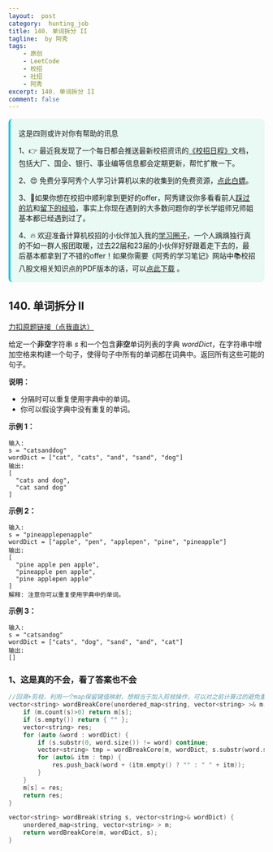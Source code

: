 ```yaml
---
layout:  post
category:  hunting_job
title: 140. 单词拆分 II
tagline:  by 阿秀
tags:
    - 原创
    - LeetCode
    - 校招
    - 社招
    - 阿秀
excerpt: 140. 单词拆分 II
comment: false
---
```






<div style="border-color: #24C6DC;
            background-color: #e9f9f3;         
            margin: 1rem 0;
        padding: .25rem 1rem;
        border-left-width: .3rem;
        border-left-style: solid;
        border-radius: .5rem;
        color: inherit;">
  <p>这是四则或许对你有帮助的讯息</p>
  <p>1、👉 最近我发现了一个每日都会推送最新校招资讯的<a style="text-decoration: underline" href="https://flowus.cn/ee50d5eb-3cd5-4f74-880e-95b215dd4ff2" target="_blank">《校招日程》</a>文档，包括大厂、国企、银行、事业编等信息都会定期更新，帮忙扩散一下。</p>  
  <p>2、😍
    免费分享阿秀个人学习计算机以来的收集到的免费资源，<a style="text-decoration: underline" href="/notes/07-resources/01-free/01-introduce.html" target="_blank">点此白嫖</a>。
  </p>
  <p>3、🚀如果你想在校招中顺利拿到更好的offer，阿秀建议你多看看前人<a style="text-decoration: underline" href="https://www.yuque.com/tuobaaxiu/httmmc/npg1k81zeq4wfpyz" target="_blank">踩过的坑</a>和<a style="text-decoration: underline"  target="_blank" href="https://www.yuque.com/tuobaaxiu/httmmc/gge9ppd0mbu2d3dp">留下的经验</a>，事实上你现在遇到的大多数问题你的学长学姐师兄师姐基本都已经遇到过了。
  </p>
  <p>4、🔥 欢迎准备计算机校招的小伙伴加入我的<a  style="text-decoration: underline" href="https://www.yuque.com/tuobaaxiu/httmmc/xg0otqvc17wfx4u9" target="_blank">学习圈子</a>，一个人踽踽独行真的不如一群人报团取暖，过去22届和23届的小伙伴好好跟着走下去的，最后基本都拿到了不错的offer！如果你需要《阿秀的学习笔记》网站中📚︎校招八股文相关知识点的PDF版本的话，可以<a style="text-decoration: underline" href="/notes/08-other/02-question.html#_5、如何下载阿秀的学习笔记内容pdf版本" target="_blank">点此下载</a> 。</p>   </div>


## 140. 单词拆分 II

[力扣原题链接（点我直达）](https://leetcode-cn.com/problems/word-break-ii/)

给定一个**非空**字符串 *s* 和一个包含**非空**单词列表的字典 *wordDict*，在字符串中增加空格来构建一个句子，使得句子中所有的单词都在词典中。返回所有这些可能的句子。

**说明：**

- 分隔时可以重复使用字典中的单词。
- 你可以假设字典中没有重复的单词。

**示例 1：**

```
输入:
s = "catsanddog"
wordDict = ["cat", "cats", "and", "sand", "dog"]
输出:
[
  "cats and dog",
  "cat sand dog"
]
```

**示例 2：**

```
输入:
s = "pineapplepenapple"
wordDict = ["apple", "pen", "applepen", "pine", "pineapple"]
输出:
[
  "pine apple pen apple",
  "pineapple pen apple",
  "pine applepen apple"
]
解释: 注意你可以重复使用字典中的单词。
```

**示例 3：**

```
输入:
s = "catsandog"
wordDict = ["cats", "dog", "sand", "and", "cat"]
输出:
[]
```



### 1、这是真的不会，看了答案也不会

~~~cpp
//回溯+剪枝，利用一个map保留键值映射，想相当于加入剪枝操作，可以对之前计算过的避免重复计算，进而加速计算过程。
vector<string> wordBreakCore(unordered_map<string, vector<string> >& m, vector<string>& wordDict, string s) {
	if (m.count(s)>0) return m[s];
	if (s.empty()) return { "" };
	vector<string> res;
	for (auto &word : wordDict) {
		if (s.substr(0, word.size()) != word) continue;
		vector<string> tmp = wordBreakCore(m, wordDict, s.substr(word.size()));
		for (auto& itm : tmp) {
			res.push_back(word + (itm.empty() ? "" : " " + itm));
		}
	}
	m[s] = res;
	return res;
}

vector<string> wordBreak(string s, vector<string>& wordDict) {
	unordered_map<string, vector<string> > m;
	return wordBreakCore(m, wordDict, s);
}

~~~



<p id="乘积最大子序列"></p>

